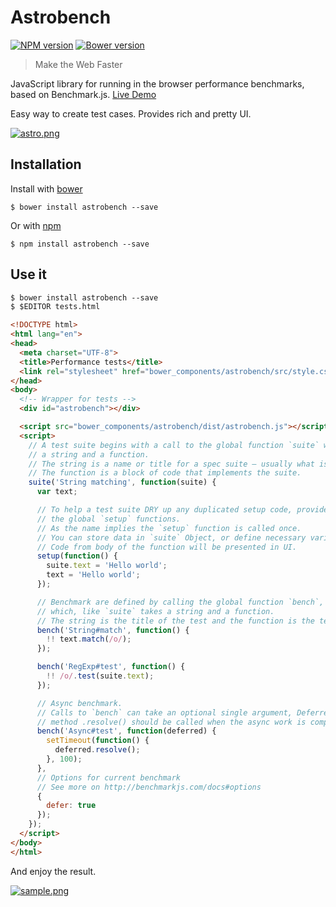 # Astrobench

[![NPM version](https://badge.fury.io/js/astrobench.svg)](http://badge.fury.io/js/astrobench)
[![Bower version](https://badge.fury.io/bo/astrobench.svg)](http://badge.fury.io/bo/astrobench)

> Make the Web Faster

JavaScript library for running in the browser performance benchmarks, based on Benchmark.js. [Live Demo](http://astrobench.js.org/)

Easy way to create test cases. Provides rich and pretty UI.

[![astro.png][2]][1]

## Installation

Install with [bower](http://bower.io/)

```
$ bower install astrobench --save
```

Or with [npm](https://www.npmjs.org/)

```
$ npm install astrobench --save
```

## Use it

```html
$ bower install astrobench --save
$ $EDITOR tests.html

<!DOCTYPE html>
<html lang="en">
<head>
  <meta charset="UTF-8">
  <title>Performance tests</title>
  <link rel="stylesheet" href="bower_components/astrobench/src/style.css">
</head>
<body>
  <!-- Wrapper for tests -->
  <div id="astrobench"></div>

  <script src="bower_components/astrobench/dist/astrobench.js"></script>
  <script>
    // A test suite begins with a call to the global function `suite` with two parameters:
    // a string and a function.
    // The string is a name or title for a spec suite – usually what is being tested.
    // The function is a block of code that implements the suite.
    suite('String matching', function(suite) {
      var text;

      // To help a test suite DRY up any duplicated setup code, provides
      // the global `setup` functions.
      // As the name implies the `setup` function is called once.
      // You can store data in `suite` Object, or define necessary variables.
      // Code from body of the function will be presented in UI.
      setup(function() {
        suite.text = 'Hello world';
        text = 'Hello world';
      });

      // Benchmark are defined by calling the global function `bench`,
      // which, like `suite` takes a string and a function.
      // The string is the title of the test and the function is the test
      bench('String#match', function() {
        !! text.match(/o/);
      });

      bench('RegExp#test', function() {
        !! /o/.test(suite.text);
      });

      // Async benchmark.
      // Calls to `bench` can take an optional single argument, Deferred object,
      // method .resolve() should be called when the async work is complete.
      bench('Async#test', function(deferred) {
        setTimeout(function() {
          deferred.resolve();
        }, 100);
      },
      // Options for current benchmark
      // See more on http://benchmarkjs.com/docs#options
      {
        defer: true
      });
    });
  </script>
</body>
</html>
```

And enjoy the result.

[![sample.png][3]][1]

[1]: http://astrobench.js.org
[2]: https://cdn.rawgit.com/kupriyanenko/astrobench/gh-pages/astro.png
[3]: https://cdn.rawgit.com/kupriyanenko/astrobench/gh-pages/sample.png
